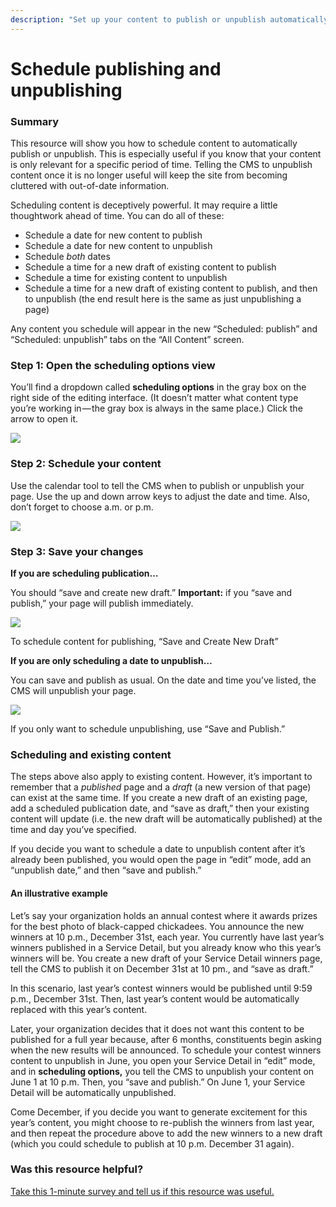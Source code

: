 ```yaml
---
description: "Set up your content to publish or unpublish automatically at a specific date and\_time."
---
```


# Schedule publishing and unpublishing

### Summary

This resource will show you how to schedule content to automatically publish or unpublish. This is especially useful if you know that your content is only relevant for a specific period of time. Telling the CMS to unpublish content once it is no longer useful will keep the site from becoming cluttered with out-of-date information.

Scheduling content is deceptively powerful. It may require a little thoughtwork ahead of time. You can do all of these:

* Schedule a date for new content to publish
* Schedule a date for new content to unpublish
* Schedule _both_ dates
* Schedule a time for a new draft of existing content to publish
* Schedule a time for existing content to unpublish
* Schedule a time for a new draft of existing content to publish, and then to unpublish \(the end result here is the same as just unpublishing a page\)

Any content you schedule will appear in the new “Scheduled: publish” and “Scheduled: unpublish” tabs on the “All Content” screen.

### **Step 1: Open the scheduling options view**

You’ll find a dropdown called **scheduling options** in the gray box on the right side of the editing interface. \(It doesn’t matter what content type you’re working in — the gray box is always in the same place.\) Click the arrow to open it.

![](https://cdn-images-1.medium.com/max/1000/1*4zbN0iqDypsaIDP2ltmf9w.jpeg)

### **Step 2: Schedule your content**

Use the calendar tool to tell the CMS when to publish or unpublish your page. Use the up and down arrow keys to adjust the date and time. Also, don’t forget to choose a.m. or p.m.

![](https://cdn-images-1.medium.com/max/800/1*OxSCPE9pmHE7t2cuFQBA8Q.jpeg)

### **Step 3: Save your changes**

**If you are scheduling publication…**

You should “save and create new draft.” **Important:** if you “save and publish,” your page will publish immediately.

![](https://cdn-images-1.medium.com/max/1000/1*_hkOxwzTZQYS6lIySQBRLA.jpeg)

To schedule content for publishing, “Save and Create New Draft”

**If you are only scheduling a date to unpublish…**

You can save and publish as usual. On the date and time you’ve listed, the CMS will unpublish your page.

![](https://cdn-images-1.medium.com/max/1000/1*zX1QTTIxNDn0wzU4MfvqIQ.jpeg)

If you only want to schedule unpublishing, use “Save and Publish.”

### Scheduling and existing content

The steps above also apply to existing content. However, it’s important to remember that a _published_ page and a _draft_ \(a new version of that page\) can exist at the same time. If you create a new draft of an existing page, add a scheduled publication date, and “save as draft,” then your existing content will update \(i.e. the new draft will be automatically published\) at the time and day you’ve specified.

If you decide you want to schedule a date to unpublish content after it’s already been published, you would open the page in “edit” mode, add an “unpublish date,” and then “save and publish.”

#### **An illustrative example**

Let’s say your organization holds an annual contest where it awards prizes for the best photo of black-capped chickadees. You announce the new winners at 10 p.m., December 31st, each year. You currently have last year’s winners published in a Service Detail, but you already know who this year’s winners will be. You create a new draft of your Service Detail winners page, tell the CMS to publish it on December 31st at 10 pm., and “save as draft.”

In this scenario, last year’s contest winners would be published until 9:59 p.m., December 31st. Then, last year’s content would be automatically replaced with this year’s content.

Later, your organization decides that it does not want this content to be published for a full year because, after 6 months, constituents begin asking when the new results will be announced. To schedule your contest winners content to unpublish in June, you open your Service Detail in “edit” mode, and in **scheduling options,** you tell the CMS to unpublish your content on June 1 at 10 p.m. Then, you “save and publish.” On June 1, your Service Detail will be automatically unpublished.

Come December, if you decide you want to generate excitement for this year’s content, you might choose to re-publish the winners from last year, and then repeat the procedure above to add the new winners to a new draft \(which you could schedule to publish at 10 p.m. December 31 again\).

### Was this resource helpful?

[Take this 1-minute survey and tell us if this resource was useful.](https://massgov.formstack.com/forms/resource_library_feedback?Article=Schedule_publication)

